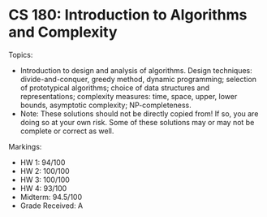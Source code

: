 # CS 180: Introduction to Algorithms and Complexity
Topics:
- Introduction to design and analysis of algorithms. Design techniques: divide-and-conquer, greedy method, dynamic programming; selection of prototypical algorithms; choice of data structures and representations; complexity measures: time, space, upper, lower bounds, asymptotic complexity; NP-completeness.
- Note: These solutions should not be directly copied from! If so, you are doing so at your own risk. Some of these solutions may or may not be complete or correct as well.

Markings: 
- HW 1: 94/100 <br />
- HW 2: 100/100 <br />
- HW 3: 100/100 <br />
- HW 4: 93/100 <br />
- Midterm: 94.5/100 <br />
- Grade Received: A <br />
